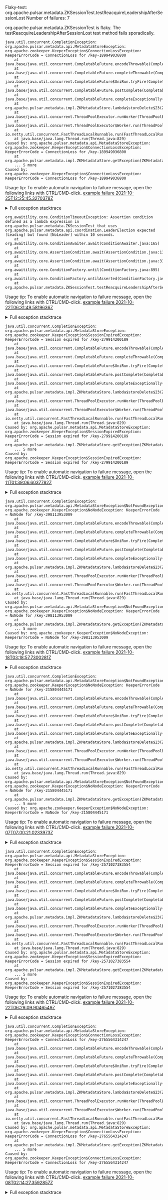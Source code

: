         
Flaky-test: org.apache.pulsar.metadata.ZKSessionTest.testReacquireLeadershipAfterSessionLost
Number of failures: 7

org.apache.pulsar.metadata.ZKSessionTest is flaky. The testReacquireLeadershipAfterSessionLost test method fails sporadically.

```
java.util.concurrent.CompletionException: org.apache.pulsar.metadata.api.MetadataStoreException: org.apache.zookeeper.KeeperException$ConnectionLossException: KeeperErrorCode = ConnectionLoss for /key-189949036800
	at java.base/java.util.concurrent.CompletableFuture.encodeThrowable(CompletableFuture.java:331)
	at java.base/java.util.concurrent.CompletableFuture.completeThrowable(CompletableFuture.java:346)
	at java.base/java.util.concurrent.CompletableFuture$UniRun.tryFire(CompletableFuture.java:777)
	at java.base/java.util.concurrent.CompletableFuture.postComplete(CompletableFuture.java:506)
	at java.base/java.util.concurrent.CompletableFuture.completeExceptionally(CompletableFuture.java:2088)
	at org.apache.pulsar.metadata.impl.ZKMetadataStore.lambda$storeDelete$23(ZKMetadataStore.java:312)
	at java.base/java.util.concurrent.ThreadPoolExecutor.runWorker(ThreadPoolExecutor.java:1128)
	at java.base/java.util.concurrent.ThreadPoolExecutor$Worker.run(ThreadPoolExecutor.java:628)
	at io.netty.util.concurrent.FastThreadLocalRunnable.run(FastThreadLocalRunnable.java:30)
	at java.base/java.lang.Thread.run(Thread.java:829)
Caused by: org.apache.pulsar.metadata.api.MetadataStoreException: org.apache.zookeeper.KeeperException$ConnectionLossException: KeeperErrorCode = ConnectionLoss for /key-189949036800
	at org.apache.pulsar.metadata.impl.ZKMetadataStore.getException(ZKMetadataStore.java:351)
	... 5 more
Caused by: org.apache.zookeeper.KeeperException$ConnectionLossException: KeeperErrorCode = ConnectionLoss for /key-189949036800
```

Usage tip: To enable automatic navigation to failure message, open the following links with CTRL/CMD-click.
[example failure 2021-10-25T12:25:45.3270378Z](https://github.com/apache/pulsar/runs/3996755222?check_suite_focus=true?check_suite_focus=true#step:8:1448)


<details>
<summary>Full exception stacktrace</summary>
<code><pre>
java.util.concurrent.CompletionException: org.apache.pulsar.metadata.api.MetadataStoreException: org.apache.zookeeper.KeeperException$ConnectionLossException: KeeperErrorCode = ConnectionLoss for /key-189949036800
	at java.base/java.util.concurrent.CompletableFuture.encodeThrowable(CompletableFuture.java:331)
	at java.base/java.util.concurrent.CompletableFuture.completeThrowable(CompletableFuture.java:346)
	at java.base/java.util.concurrent.CompletableFuture$UniRun.tryFire(CompletableFuture.java:777)
	at java.base/java.util.concurrent.CompletableFuture.postComplete(CompletableFuture.java:506)
	at java.base/java.util.concurrent.CompletableFuture.completeExceptionally(CompletableFuture.java:2088)
	at org.apache.pulsar.metadata.impl.ZKMetadataStore.lambda$storeDelete$23(ZKMetadataStore.java:312)
	at java.base/java.util.concurrent.ThreadPoolExecutor.runWorker(ThreadPoolExecutor.java:1128)
	at java.base/java.util.concurrent.ThreadPoolExecutor$Worker.run(ThreadPoolExecutor.java:628)
	at io.netty.util.concurrent.FastThreadLocalRunnable.run(FastThreadLocalRunnable.java:30)
	at java.base/java.lang.Thread.run(Thread.java:829)
Caused by: org.apache.pulsar.metadata.api.MetadataStoreException: org.apache.zookeeper.KeeperException$ConnectionLossException: KeeperErrorCode = ConnectionLoss for /key-189949036800
	at org.apache.pulsar.metadata.impl.ZKMetadataStore.getException(ZKMetadataStore.java:351)
	... 5 more
Caused by: org.apache.zookeeper.KeeperException$ConnectionLossException: KeeperErrorCode = ConnectionLoss for /key-189949036800
	at org.apache.zookeeper.KeeperException.create(KeeperException.java:102)
	at org.apache.zookeeper.KeeperException.create(KeeperException.java:54)
	at org.apache.pulsar.metadata.impl.ZKMetadataStore.getException(ZKMetadataStore.java:341)
	... 5 more

</pre></code>
</details>

```
org.awaitility.core.ConditionTimeoutException: Assertion condition defined as a lambda expression in org.apache.pulsar.metadata.ZKSessionTest that uses org.apache.pulsar.metadata.api.coordination.LeaderElection expected [Leading] but found [NoLeader] within 10 seconds.
	at org.awaitility.core.ConditionAwaiter.await(ConditionAwaiter.java:165)
	at org.awaitility.core.AssertionCondition.await(AssertionCondition.java:119)
	at org.awaitility.core.AssertionCondition.await(AssertionCondition.java:31)
	at org.awaitility.core.ConditionFactory.until(ConditionFactory.java:895)
	at org.awaitility.core.ConditionFactory.untilAsserted(ConditionFactory.java:679)
	at org.apache.pulsar.metadata.ZKSessionTest.testReacquireLeadershipAfterSessionLost(ZKSessionTest.java:170)
```

Usage tip: To enable automatic navigation to failure message, open the following links with CTRL/CMD-click.
[example failure 2021-10-22T06:31:49.5819636Z](https://github.com/apache/pulsar/runs/3972294602?check_suite_focus=true?check_suite_focus=true#step:8:14912)


<details>
<summary>Full exception stacktrace</summary>
<code><pre>
org.awaitility.core.ConditionTimeoutException: Assertion condition defined as a lambda expression in org.apache.pulsar.metadata.ZKSessionTest that uses org.apache.pulsar.metadata.api.coordination.LeaderElection expected [Leading] but found [NoLeader] within 10 seconds.
	at org.awaitility.core.ConditionAwaiter.await(ConditionAwaiter.java:165)
	at org.awaitility.core.AssertionCondition.await(AssertionCondition.java:119)
	at org.awaitility.core.AssertionCondition.await(AssertionCondition.java:31)
	at org.awaitility.core.ConditionFactory.until(ConditionFactory.java:895)
	at org.awaitility.core.ConditionFactory.untilAsserted(ConditionFactory.java:679)
	at org.apache.pulsar.metadata.ZKSessionTest.testReacquireLeadershipAfterSessionLost(ZKSessionTest.java:170)
	at java.base/jdk.internal.reflect.NativeMethodAccessorImpl.invoke0(Native Method)
	at java.base/jdk.internal.reflect.NativeMethodAccessorImpl.invoke(NativeMethodAccessorImpl.java:62)
	at java.base/jdk.internal.reflect.DelegatingMethodAccessorImpl.invoke(DelegatingMethodAccessorImpl.java:43)
	at java.base/java.lang.reflect.Method.invoke(Method.java:566)
	at org.testng.internal.MethodInvocationHelper.invokeMethod(MethodInvocationHelper.java:132)
	at org.testng.internal.InvokeMethodRunnable.runOne(InvokeMethodRunnable.java:45)
	at org.testng.internal.InvokeMethodRunnable.call(InvokeMethodRunnable.java:73)
	at org.testng.internal.InvokeMethodRunnable.call(InvokeMethodRunnable.java:11)
	at java.base/java.util.concurrent.FutureTask.run(FutureTask.java:264)
	at java.base/java.util.concurrent.ThreadPoolExecutor.runWorker(ThreadPoolExecutor.java:1128)
	at java.base/java.util.concurrent.ThreadPoolExecutor$Worker.run(ThreadPoolExecutor.java:628)
	at java.base/java.lang.Thread.run(Thread.java:829)
Caused by: java.lang.AssertionError: expected [Leading] but found [NoLeader]
	at org.testng.Assert.fail(Assert.java:99)
	at org.testng.Assert.failNotEquals(Assert.java:1037)
	at org.testng.Assert.assertEqualsImpl(Assert.java:140)
	at org.testng.Assert.assertEquals(Assert.java:122)
	at org.testng.Assert.assertEquals(Assert.java:617)
	at org.apache.pulsar.metadata.ZKSessionTest.lambda$testReacquireLeadershipAfterSessionLost$1(ZKSessionTest.java:170)
	at org.awaitility.core.AssertionCondition.lambda$new$0(AssertionCondition.java:53)
	at org.awaitility.core.ConditionAwaiter$ConditionPoller.call(ConditionAwaiter.java:222)
	at org.awaitility.core.ConditionAwaiter$ConditionPoller.call(ConditionAwaiter.java:209)
	... 4 more

</pre></code>
</details>

```
java.util.concurrent.CompletionException: org.apache.pulsar.metadata.api.MetadataStoreException: org.apache.zookeeper.KeeperException$SessionExpiredException: KeeperErrorCode = Session expired for /key-279914200189
	at java.base/java.util.concurrent.CompletableFuture.encodeThrowable(CompletableFuture.java:331)
	at java.base/java.util.concurrent.CompletableFuture.completeThrowable(CompletableFuture.java:346)
	at java.base/java.util.concurrent.CompletableFuture$UniRun.tryFire(CompletableFuture.java:777)
	at java.base/java.util.concurrent.CompletableFuture.postComplete(CompletableFuture.java:506)
	at java.base/java.util.concurrent.CompletableFuture.completeExceptionally(CompletableFuture.java:2088)
	at org.apache.pulsar.metadata.impl.ZKMetadataStore.lambda$storeDelete$23(ZKMetadataStore.java:312)
	at java.base/java.util.concurrent.ThreadPoolExecutor.runWorker(ThreadPoolExecutor.java:1128)
	at java.base/java.util.concurrent.ThreadPoolExecutor$Worker.run(ThreadPoolExecutor.java:628)
	at io.netty.util.concurrent.FastThreadLocalRunnable.run(FastThreadLocalRunnable.java:30)
	at java.base/java.lang.Thread.run(Thread.java:829)
Caused by: org.apache.pulsar.metadata.api.MetadataStoreException: org.apache.zookeeper.KeeperException$SessionExpiredException: KeeperErrorCode = Session expired for /key-279914200189
	at org.apache.pulsar.metadata.impl.ZKMetadataStore.getException(ZKMetadataStore.java:351)
	... 5 more
Caused by: org.apache.zookeeper.KeeperException$SessionExpiredException: KeeperErrorCode = Session expired for /key-279914200189
```

Usage tip: To enable automatic navigation to failure message, open the following links with CTRL/CMD-click.
[example failure 2021-10-11T01:39:06.6037782Z](https://github.com/apache/pulsar/runs/3854364451?check_suite_focus=true?check_suite_focus=true#step:8:1438)


<details>
<summary>Full exception stacktrace</summary>
<code><pre>
java.util.concurrent.CompletionException: org.apache.pulsar.metadata.api.MetadataStoreException: org.apache.zookeeper.KeeperException$SessionExpiredException: KeeperErrorCode = Session expired for /key-279914200189
	at java.base/java.util.concurrent.CompletableFuture.encodeThrowable(CompletableFuture.java:331)
	at java.base/java.util.concurrent.CompletableFuture.completeThrowable(CompletableFuture.java:346)
	at java.base/java.util.concurrent.CompletableFuture$UniRun.tryFire(CompletableFuture.java:777)
	at java.base/java.util.concurrent.CompletableFuture.postComplete(CompletableFuture.java:506)
	at java.base/java.util.concurrent.CompletableFuture.completeExceptionally(CompletableFuture.java:2088)
	at org.apache.pulsar.metadata.impl.ZKMetadataStore.lambda$storeDelete$23(ZKMetadataStore.java:312)
	at java.base/java.util.concurrent.ThreadPoolExecutor.runWorker(ThreadPoolExecutor.java:1128)
	at java.base/java.util.concurrent.ThreadPoolExecutor$Worker.run(ThreadPoolExecutor.java:628)
	at io.netty.util.concurrent.FastThreadLocalRunnable.run(FastThreadLocalRunnable.java:30)
	at java.base/java.lang.Thread.run(Thread.java:829)
Caused by: org.apache.pulsar.metadata.api.MetadataStoreException: org.apache.zookeeper.KeeperException$SessionExpiredException: KeeperErrorCode = Session expired for /key-279914200189
	at org.apache.pulsar.metadata.impl.ZKMetadataStore.getException(ZKMetadataStore.java:351)
	... 5 more
Caused by: org.apache.zookeeper.KeeperException$SessionExpiredException: KeeperErrorCode = Session expired for /key-279914200189
	at org.apache.zookeeper.KeeperException.create(KeeperException.java:134)
	at org.apache.zookeeper.KeeperException.create(KeeperException.java:54)
	at org.apache.pulsar.metadata.impl.ZKMetadataStore.getException(ZKMetadataStore.java:341)
	... 5 more

</pre></code>
</details>

```
java.util.concurrent.CompletionException: org.apache.pulsar.metadata.api.MetadataStoreException$NotFoundException: org.apache.zookeeper.KeeperException$NoNodeException: KeeperErrorCode = NoNode for /key-398113953009
	at java.base/java.util.concurrent.CompletableFuture.encodeThrowable(CompletableFuture.java:331)
	at java.base/java.util.concurrent.CompletableFuture.completeThrowable(CompletableFuture.java:346)
	at java.base/java.util.concurrent.CompletableFuture$UniRun.tryFire(CompletableFuture.java:777)
	at java.base/java.util.concurrent.CompletableFuture.postComplete(CompletableFuture.java:506)
	at java.base/java.util.concurrent.CompletableFuture.completeExceptionally(CompletableFuture.java:2088)
	at org.apache.pulsar.metadata.impl.ZKMetadataStore.lambda$storeDelete$23(ZKMetadataStore.java:312)
	at java.base/java.util.concurrent.ThreadPoolExecutor.runWorker(ThreadPoolExecutor.java:1128)
	at java.base/java.util.concurrent.ThreadPoolExecutor$Worker.run(ThreadPoolExecutor.java:628)
	at io.netty.util.concurrent.FastThreadLocalRunnable.run(FastThreadLocalRunnable.java:30)
	at java.base/java.lang.Thread.run(Thread.java:829)
Caused by: org.apache.pulsar.metadata.api.MetadataStoreException$NotFoundException: org.apache.zookeeper.KeeperException$NoNodeException: KeeperErrorCode = NoNode for /key-398113953009
	at org.apache.pulsar.metadata.impl.ZKMetadataStore.getException(ZKMetadataStore.java:347)
	... 5 more
Caused by: org.apache.zookeeper.KeeperException$NoNodeException: KeeperErrorCode = NoNode for /key-398113953009
```

Usage tip: To enable automatic navigation to failure message, open the following links with CTRL/CMD-click.
[example failure 2021-10-18T03:18:57.7300281Z](https://github.com/apache/pulsar/runs/3922105261?check_suite_focus=true?check_suite_focus=true#step:8:1433)


<details>
<summary>Full exception stacktrace</summary>
<code><pre>
java.util.concurrent.CompletionException: org.apache.pulsar.metadata.api.MetadataStoreException$NotFoundException: org.apache.zookeeper.KeeperException$NoNodeException: KeeperErrorCode = NoNode for /key-398113953009
	at java.base/java.util.concurrent.CompletableFuture.encodeThrowable(CompletableFuture.java:331)
	at java.base/java.util.concurrent.CompletableFuture.completeThrowable(CompletableFuture.java:346)
	at java.base/java.util.concurrent.CompletableFuture$UniRun.tryFire(CompletableFuture.java:777)
	at java.base/java.util.concurrent.CompletableFuture.postComplete(CompletableFuture.java:506)
	at java.base/java.util.concurrent.CompletableFuture.completeExceptionally(CompletableFuture.java:2088)
	at org.apache.pulsar.metadata.impl.ZKMetadataStore.lambda$storeDelete$23(ZKMetadataStore.java:312)
	at java.base/java.util.concurrent.ThreadPoolExecutor.runWorker(ThreadPoolExecutor.java:1128)
	at java.base/java.util.concurrent.ThreadPoolExecutor$Worker.run(ThreadPoolExecutor.java:628)
	at io.netty.util.concurrent.FastThreadLocalRunnable.run(FastThreadLocalRunnable.java:30)
	at java.base/java.lang.Thread.run(Thread.java:829)
Caused by: org.apache.pulsar.metadata.api.MetadataStoreException$NotFoundException: org.apache.zookeeper.KeeperException$NoNodeException: KeeperErrorCode = NoNode for /key-398113953009
	at org.apache.pulsar.metadata.impl.ZKMetadataStore.getException(ZKMetadataStore.java:347)
	... 5 more
Caused by: org.apache.zookeeper.KeeperException$NoNodeException: KeeperErrorCode = NoNode for /key-398113953009
	at org.apache.zookeeper.KeeperException.create(KeeperException.java:118)
	at org.apache.zookeeper.KeeperException.create(KeeperException.java:54)
	at org.apache.pulsar.metadata.impl.ZKMetadataStore.getException(ZKMetadataStore.java:341)
	... 5 more

</pre></code>
</details>

```
java.util.concurrent.CompletionException: org.apache.pulsar.metadata.api.MetadataStoreException$NotFoundException: org.apache.zookeeper.KeeperException$NoNodeException: KeeperErrorCode = NoNode for /key-215804445171
	at java.base/java.util.concurrent.CompletableFuture.encodeThrowable(CompletableFuture.java:331)
	at java.base/java.util.concurrent.CompletableFuture.completeThrowable(CompletableFuture.java:346)
	at java.base/java.util.concurrent.CompletableFuture$UniRun.tryFire(CompletableFuture.java:777)
	at java.base/java.util.concurrent.CompletableFuture.postComplete(CompletableFuture.java:506)
	at java.base/java.util.concurrent.CompletableFuture.completeExceptionally(CompletableFuture.java:2088)
	at org.apache.pulsar.metadata.impl.ZKMetadataStore.lambda$storeDelete$23(ZKMetadataStore.java:312)
	at java.base/java.util.concurrent.ThreadPoolExecutor.runWorker(ThreadPoolExecutor.java:1128)
	at java.base/java.util.concurrent.ThreadPoolExecutor$Worker.run(ThreadPoolExecutor.java:628)
	at io.netty.util.concurrent.FastThreadLocalRunnable.run(FastThreadLocalRunnable.java:30)
	at java.base/java.lang.Thread.run(Thread.java:829)
Caused by: org.apache.pulsar.metadata.api.MetadataStoreException$NotFoundException: org.apache.zookeeper.KeeperException$NoNodeException: KeeperErrorCode = NoNode for /key-215804445171
	at org.apache.pulsar.metadata.impl.ZKMetadataStore.getException(ZKMetadataStore.java:347)
	... 5 more
Caused by: org.apache.zookeeper.KeeperException$NoNodeException: KeeperErrorCode = NoNode for /key-215804445171
```

Usage tip: To enable automatic navigation to failure message, open the following links with CTRL/CMD-click.
[example failure 2021-10-07T07:00:21.0233973Z](https://github.com/apache/pulsar/runs/3824011789?check_suite_focus=true?check_suite_focus=true#step:8:1430)


<details>
<summary>Full exception stacktrace</summary>
<code><pre>
java.util.concurrent.CompletionException: org.apache.pulsar.metadata.api.MetadataStoreException$NotFoundException: org.apache.zookeeper.KeeperException$NoNodeException: KeeperErrorCode = NoNode for /key-215804445171
	at java.base/java.util.concurrent.CompletableFuture.encodeThrowable(CompletableFuture.java:331)
	at java.base/java.util.concurrent.CompletableFuture.completeThrowable(CompletableFuture.java:346)
	at java.base/java.util.concurrent.CompletableFuture$UniRun.tryFire(CompletableFuture.java:777)
	at java.base/java.util.concurrent.CompletableFuture.postComplete(CompletableFuture.java:506)
	at java.base/java.util.concurrent.CompletableFuture.completeExceptionally(CompletableFuture.java:2088)
	at org.apache.pulsar.metadata.impl.ZKMetadataStore.lambda$storeDelete$23(ZKMetadataStore.java:312)
	at java.base/java.util.concurrent.ThreadPoolExecutor.runWorker(ThreadPoolExecutor.java:1128)
	at java.base/java.util.concurrent.ThreadPoolExecutor$Worker.run(ThreadPoolExecutor.java:628)
	at io.netty.util.concurrent.FastThreadLocalRunnable.run(FastThreadLocalRunnable.java:30)
	at java.base/java.lang.Thread.run(Thread.java:829)
Caused by: org.apache.pulsar.metadata.api.MetadataStoreException$NotFoundException: org.apache.zookeeper.KeeperException$NoNodeException: KeeperErrorCode = NoNode for /key-215804445171
	at org.apache.pulsar.metadata.impl.ZKMetadataStore.getException(ZKMetadataStore.java:347)
	... 5 more
Caused by: org.apache.zookeeper.KeeperException$NoNodeException: KeeperErrorCode = NoNode for /key-215804445171
	at org.apache.zookeeper.KeeperException.create(KeeperException.java:118)
	at org.apache.zookeeper.KeeperException.create(KeeperException.java:54)
	at org.apache.pulsar.metadata.impl.ZKMetadataStore.getException(ZKMetadataStore.java:341)
	... 5 more

</pre></code>
</details>

```
java.util.concurrent.CompletionException: org.apache.pulsar.metadata.api.MetadataStoreException: org.apache.zookeeper.KeeperException$SessionExpiredException: KeeperErrorCode = Session expired for /key-2571027383554
	at java.base/java.util.concurrent.CompletableFuture.encodeThrowable(CompletableFuture.java:331)
	at java.base/java.util.concurrent.CompletableFuture.completeThrowable(CompletableFuture.java:346)
	at java.base/java.util.concurrent.CompletableFuture$UniRun.tryFire(CompletableFuture.java:777)
	at java.base/java.util.concurrent.CompletableFuture.postComplete(CompletableFuture.java:506)
	at java.base/java.util.concurrent.CompletableFuture.completeExceptionally(CompletableFuture.java:2088)
	at org.apache.pulsar.metadata.impl.ZKMetadataStore.lambda$storeDelete$23(ZKMetadataStore.java:312)
	at java.base/java.util.concurrent.ThreadPoolExecutor.runWorker(ThreadPoolExecutor.java:1128)
	at java.base/java.util.concurrent.ThreadPoolExecutor$Worker.run(ThreadPoolExecutor.java:628)
	at io.netty.util.concurrent.FastThreadLocalRunnable.run(FastThreadLocalRunnable.java:30)
	at java.base/java.lang.Thread.run(Thread.java:829)
Caused by: org.apache.pulsar.metadata.api.MetadataStoreException: org.apache.zookeeper.KeeperException$SessionExpiredException: KeeperErrorCode = Session expired for /key-2571027383554
	at org.apache.pulsar.metadata.impl.ZKMetadataStore.getException(ZKMetadataStore.java:351)
	... 5 more
Caused by: org.apache.zookeeper.KeeperException$SessionExpiredException: KeeperErrorCode = Session expired for /key-2571027383554
```

Usage tip: To enable automatic navigation to failure message, open the following links with CTRL/CMD-click.
[example failure 2021-10-22T06:29:09.9046549Z](https://github.com/apache/pulsar/runs/3972294602?check_suite_focus=true?check_suite_focus=true#step:8:13291)


<details>
<summary>Full exception stacktrace</summary>
<code><pre>
java.util.concurrent.CompletionException: org.apache.pulsar.metadata.api.MetadataStoreException: org.apache.zookeeper.KeeperException$SessionExpiredException: KeeperErrorCode = Session expired for /key-2571027383554
	at java.base/java.util.concurrent.CompletableFuture.encodeThrowable(CompletableFuture.java:331)
	at java.base/java.util.concurrent.CompletableFuture.completeThrowable(CompletableFuture.java:346)
	at java.base/java.util.concurrent.CompletableFuture$UniRun.tryFire(CompletableFuture.java:777)
	at java.base/java.util.concurrent.CompletableFuture.postComplete(CompletableFuture.java:506)
	at java.base/java.util.concurrent.CompletableFuture.completeExceptionally(CompletableFuture.java:2088)
	at org.apache.pulsar.metadata.impl.ZKMetadataStore.lambda$storeDelete$23(ZKMetadataStore.java:312)
	at java.base/java.util.concurrent.ThreadPoolExecutor.runWorker(ThreadPoolExecutor.java:1128)
	at java.base/java.util.concurrent.ThreadPoolExecutor$Worker.run(ThreadPoolExecutor.java:628)
	at io.netty.util.concurrent.FastThreadLocalRunnable.run(FastThreadLocalRunnable.java:30)
	at java.base/java.lang.Thread.run(Thread.java:829)
Caused by: org.apache.pulsar.metadata.api.MetadataStoreException: org.apache.zookeeper.KeeperException$SessionExpiredException: KeeperErrorCode = Session expired for /key-2571027383554
	at org.apache.pulsar.metadata.impl.ZKMetadataStore.getException(ZKMetadataStore.java:351)
	... 5 more
Caused by: org.apache.zookeeper.KeeperException$SessionExpiredException: KeeperErrorCode = Session expired for /key-2571027383554
	at org.apache.zookeeper.KeeperException.create(KeeperException.java:134)
	at org.apache.zookeeper.KeeperException.create(KeeperException.java:54)
	at org.apache.pulsar.metadata.impl.ZKMetadataStore.getException(ZKMetadataStore.java:341)
	... 5 more

</pre></code>
</details>

```
java.util.concurrent.CompletionException: org.apache.pulsar.metadata.api.MetadataStoreException: org.apache.zookeeper.KeeperException$ConnectionLossException: KeeperErrorCode = ConnectionLoss for /key-2765564314247
	at java.base/java.util.concurrent.CompletableFuture.encodeThrowable(CompletableFuture.java:331)
	at java.base/java.util.concurrent.CompletableFuture.completeThrowable(CompletableFuture.java:346)
	at java.base/java.util.concurrent.CompletableFuture$UniRun.tryFire(CompletableFuture.java:777)
	at java.base/java.util.concurrent.CompletableFuture.postComplete(CompletableFuture.java:506)
	at java.base/java.util.concurrent.CompletableFuture.completeExceptionally(CompletableFuture.java:2088)
	at org.apache.pulsar.metadata.impl.ZKMetadataStore.lambda$storeDelete$23(ZKMetadataStore.java:312)
	at java.base/java.util.concurrent.ThreadPoolExecutor.runWorker(ThreadPoolExecutor.java:1128)
	at java.base/java.util.concurrent.ThreadPoolExecutor$Worker.run(ThreadPoolExecutor.java:628)
	at io.netty.util.concurrent.FastThreadLocalRunnable.run(FastThreadLocalRunnable.java:30)
	at java.base/java.lang.Thread.run(Thread.java:829)
Caused by: org.apache.pulsar.metadata.api.MetadataStoreException: org.apache.zookeeper.KeeperException$ConnectionLossException: KeeperErrorCode = ConnectionLoss for /key-2765564314247
	at org.apache.pulsar.metadata.impl.ZKMetadataStore.getException(ZKMetadataStore.java:351)
	... 5 more
Caused by: org.apache.zookeeper.KeeperException$ConnectionLossException: KeeperErrorCode = ConnectionLoss for /key-2765564314247
```

Usage tip: To enable automatic navigation to failure message, open the following links with CTRL/CMD-click.
[example failure 2021-10-08T02:14:27.3592857Z](https://github.com/apache/pulsar/runs/3833881364?check_suite_focus=true?check_suite_focus=true#step:8:15447)


<details>
<summary>Full exception stacktrace</summary>
<code><pre>
java.util.concurrent.CompletionException: org.apache.pulsar.metadata.api.MetadataStoreException: org.apache.zookeeper.KeeperException$ConnectionLossException: KeeperErrorCode = ConnectionLoss for /key-2765564314247
	at java.base/java.util.concurrent.CompletableFuture.encodeThrowable(CompletableFuture.java:331)
	at java.base/java.util.concurrent.CompletableFuture.completeThrowable(CompletableFuture.java:346)
	at java.base/java.util.concurrent.CompletableFuture$UniRun.tryFire(CompletableFuture.java:777)
	at java.base/java.util.concurrent.CompletableFuture.postComplete(CompletableFuture.java:506)
	at java.base/java.util.concurrent.CompletableFuture.completeExceptionally(CompletableFuture.java:2088)
	at org.apache.pulsar.metadata.impl.ZKMetadataStore.lambda$storeDelete$23(ZKMetadataStore.java:312)
	at java.base/java.util.concurrent.ThreadPoolExecutor.runWorker(ThreadPoolExecutor.java:1128)
	at java.base/java.util.concurrent.ThreadPoolExecutor$Worker.run(ThreadPoolExecutor.java:628)
	at io.netty.util.concurrent.FastThreadLocalRunnable.run(FastThreadLocalRunnable.java:30)
	at java.base/java.lang.Thread.run(Thread.java:829)
Caused by: org.apache.pulsar.metadata.api.MetadataStoreException: org.apache.zookeeper.KeeperException$ConnectionLossException: KeeperErrorCode = ConnectionLoss for /key-2765564314247
	at org.apache.pulsar.metadata.impl.ZKMetadataStore.getException(ZKMetadataStore.java:351)
	... 5 more
Caused by: org.apache.zookeeper.KeeperException$ConnectionLossException: KeeperErrorCode = ConnectionLoss for /key-2765564314247
	at org.apache.zookeeper.KeeperException.create(KeeperException.java:102)
	at org.apache.zookeeper.KeeperException.create(KeeperException.java:54)
	at org.apache.pulsar.metadata.impl.ZKMetadataStore.getException(ZKMetadataStore.java:341)
	... 5 more

</pre></code>
</details>

